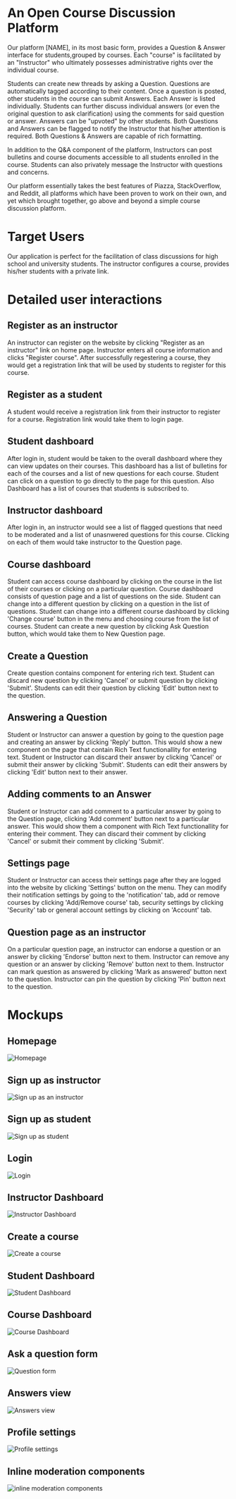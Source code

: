 # An Open Course Discussion Platform


Our platform [NAME], in its most basic form, provides a Question & Answer interface for students,grouped by courses. 
Each "course" is facilitated by an "Instructor" who ultimately possesses administrative rights over the individual course.


Students can create new threads by asking a Question.
Questions are automatically tagged according to their content. 
Once a question is posted, other students in the course can submit Answers. 
Each Answer is listed individually. 
Students can further discuss individual answers (or even the original question to ask clarification) 
using the comments for said question or answer. Answers can be "upvoted" by other students.
Both Questions and Answers can be flagged to notify  the Instructor that his/her attention is required.
Both Questions & Answers are capable of rich formatting.


In addition to the Q&A component of the platform, 
Instructors can post bulletins and course documents accessible to all students enrolled in the course.
Students can also privately message the Instructor with questions and concerns.


Our platform essentially takes the best features of Piazza, StackOverflow, and Reddit, 
all platforms which have been proven to work on their own, and yet which brought together,
go above and beyond a simple course discussion platform.


# Target Users

Our application is perfect for the facilitation of class discussions for high school and university students. 
The instructor configures a course, provides his/her students with a private link.

# Detailed user interactions

##  Register as an instructor
An instructor can register on the website by clicking "Register as an instructor" link on home page. 
Instructor enters all course information and clicks "Register course". After successfully regestering a course, they would 
get a registration link that will be used by students to register for this course.

## Register as a student
A student would receive a registration link from their instructor to register for a course. Registration link would take them to login page.

## Student dashboard
After login in, student would be taken to the overall dashboard where they can view updates on their courses. This dashboard has a list of bulletins for each of the courses and a list of new questions for each course. Student can click on a question to go directly to the page for this question. Also Dashboard has a list of courses that students is subscribed to.

## Instructor dashboard
After login in, an instructor would see a list of flagged questions that need to be moderated and a list of unasnwered questions for this course. Clicking on each of them would take instructor to the Question page.

## Course dashboard
Student can access course dashboard by clicking on the course in the list of their courses or clicking on a particular question. Course dashboard consists of question page and a list of questions on the side. Student can change into a different question by clicking on a question in the list of questions. Student can change into a different course dashboard by clicking 'Change course' button in the menu and choosing course from the list of courses. Student can create a new question by clicking Ask Question button, which would take them to New Question page.

## Create a Question
Create question contains component for entering rich text. Student can discard new question by clicking 'Cancel' or submit question by clicking 'Submit'. Students can edit their question by clicking 'Edit' button next to the question.

## Answering a Question
Student or Instructor can answer a question by going to the question page and creating an answer by clicking 'Reply' button. This would show a new component on the page that contain Rich Text functionallity for entering text. Student or Instructor can discard their answer by clicking 'Cancel' or submit their answer by clicking 'Submit'. Students can edit their answers by clicking 'Edit' button next to their answer.

## Adding comments to an Answer
Student or Instructor can add comment to a particular answer by going to the Question page, clicking 'Add comment' button next to a particular answer. This would show them a component with Rich Text functionallity for entering their comment. They can discard their comment by clicking 'Cancel' or submit their comment by clicking 'Submit'.

## Settings page
Student or Instructor can access their settings page after they are logged into the website by clicking 'Settings' button on the menu. They can modify their notification settings by going to the 'notification' tab, add or remove courses by clicking 'Add/Remove course' tab, security settings by clicking 'Security' tab or general account settings by clicking on 'Account' tab.

## Question page as an instructor
On a particular question page, an instructor can endorse a question or an answer by clicking 'Endorse' button next to them. Instructor  can remove any question or an answer by clicking 'Remove' button next to them. Instructor can mark question as answered by clicking 'Mark as answered' button next to the question. Instructor can pin the question by clicking 'Pin' button next to the question.

# Mockups
## Homepage
![Homepage](https://github.com/CSC309-Fall-2016/group12/raw/master/proposal/mockups/homepage.jpg "Homepage")

## Sign up as instructor
![Sign up as an instructor](https://github.com/CSC309-Fall-2016/group12/raw/master/proposal/mockups/sign%20up%20instructor.jpg "Sign up as instructor")
    
## Sign up as student 
![Sign up as student](https://github.com/CSC309-Fall-2016/group12/raw/master/proposal/mockups/sign%20up%20student.jpg "Sign up as student")
    
## Login
![Login](https://github.com/CSC309-Fall-2016/group12/raw/master/proposal/mockups/login.jpg "Login")
    
## Instructor Dashboard
![Instructor Dashboard](https://github.com/CSC309-Fall-2016/group12/raw/master/proposal/mockups/instructor%20dashboard.jpg "Instructor Dashboard")
    
## Create a course
![Create a course](https://github.com/CSC309-Fall-2016/group12/raw/master/proposal/mockups/create%20a%20course.jpg "Create a course")
    
## Student Dashboard
![Student Dashboard](https://github.com/CSC309-Fall-2016/group12/raw/master/proposal/mockups/student%20dashboard.jpg "Student Dashboard")
    
## Course Dashboard
![Course Dashboard](https://github.com/CSC309-Fall-2016/group12/raw/master/proposal/mockups/course%20dashboard.jpg "Course Dashboard")

## Ask a question form
![Question form](https://github.com/CSC309-Fall-2016/group12/raw/master/proposal/mockups/ask%20a%20question.jpg "Ask as question form")

## Answers view
![Answers view](https://github.com/CSC309-Fall-2016/group12/raw/master/proposal/mockups/answers.jpg "Answers view")

## Profile settings
![Profile settings](https://github.com/CSC309-Fall-2016/group12/raw/master/proposal/mockups/settings.jpg "Profile settings")

## Inline moderation components
![inline moderation components](https://github.com/CSC309-Fall-2016/group12/raw/master/proposal/mockups/inline%20moderation.jpg "Inline moderation components")
    
    
